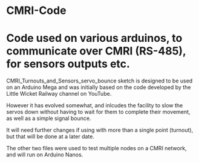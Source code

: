 # CMRI-Code
<h1>Code used on various arduinos, to communicate over CMRI (RS-485), for sensors outputs etc.</h1>
<p>CMRI_Turnouts_and_Sensors_servo_bounce sketch is designed to be used on an Arduino Mega
and was initially based on the code developed by the Little Wicket Railway channel on YouTube.<p>
<p>However it has evolved somewhat, and inlcudes the facility to slow the servos down without having
to wait for them to complete their movement, as well as a simple signal bounce.</p>
<p>It will need further changes if using with more than a single point (turnout), but that will be done at a later date.</p>
<p>The other two files were used to test multiple nodes on a CMRI network, and will run on Arduino Nanos.</p>
